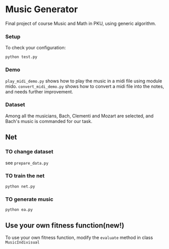 # Music Generator

Final project of course Music and Math in PKU, using generic algorithm. 

### Setup
To check your configuration:
```shell
python test.py 
```

### Demo
`play_midi_demo.py` shows how to play the music in a midi file using module mido. 
`convert_midi_demo.py` shows how to convert a midi file into the notes, and needs further improvement. 

### Dataset
Among all the musicians, Bach, Clementi and Mozart are selected, and Bach's music is commanded for our task. 

## Net
### TO change dataset

see `prepare_data.py`

### TO train the net

`python net.py`

### TO generate music

`python ea.py`

## Use your own fitness function(new!)
To use your own fitness function, modify the `evaluate` method in class `MusicIndivisual`